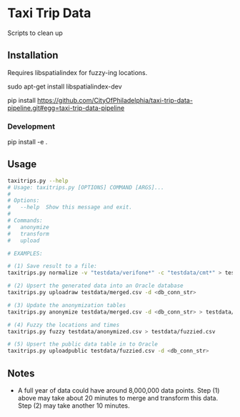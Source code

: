 Taxi Trip Data
==============

Scripts to clean up

## Installation

Requires libspatialindex for fuzzy-ing locations.

sudo apt-get install libspatialindex-dev

pip install https://github.com/CityOfPhiladelphia/taxi-trip-data-pipeline.git#egg=taxi-trip-data-pipeline


### Development

pip install -e .


## Usage

```bash
taxitrips.py --help
# Usage: taxitrips.py [OPTIONS] COMMAND [ARGS]...
#
# Options:
#   --help  Show this message and exit.
#
# Commands:
#   anonymize
#   transform
#   upload

# EXAMPLES:

# (1) Save result to a file:
taxitrips.py normalize -v "testdata/verifone*" -c "testdata/cmt*" > testdata/merged.csv

# (2) Upsert the generated data into an Oracle database
taxitrips.py uploadraw testdata/merged.csv -d <db_conn_str>

# (3) Update the anonymization tables
taxitrips.py anonymize testdata/merged.csv -d <db_conn_str> > testdata/anonymized.csv

# (4) Fuzzy the locations and times
taxitrips.py fuzzy testdata/anonymized.csv > testdata/fuzzied.csv

# (5) Upsert the public data table in to Oracle
taxitrips.py uploadpublic testdata/fuzzied.csv -d <db_conn_str>
```

## Notes

* A full year of data could have around 8,000,000 data points. Step (1) above
  may take about 20 minutes to merge and transform this data. Step (2) may take
  another 10 minutes.
